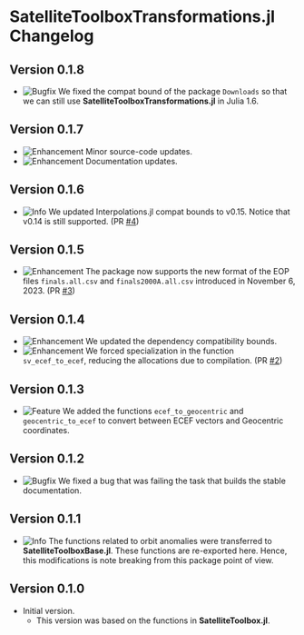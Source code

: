 SatelliteToolboxTransformations.jl Changelog
============================================

Version 0.1.8
-------------

- ![Bugfix][badge-bugfix] We fixed the compat bound of the package `Downloads` so that we
  can still use **SatelliteToolboxTransformations.jl** in Julia 1.6.

Version 0.1.7
-------------

- ![Enhancement][badge-enhancement] Minor source-code updates.
- ![Enhancement][badge-enhancement] Documentation updates.

Version 0.1.6
-------------

- ![Info][badge-info] We updated Interpolations.jl compat bounds to v0.15. Notice that v0.14
  is still supported. (PR [#4][gh-pr-4])

Version 0.1.5
-------------

- ![Enhancement][badge-enhancement] The package now supports the new format of the EOP files
  `finals.all.csv` and `finals2000A.all.csv` introduced in November 6, 2023. (PR
  [#3][gh-pr-3])

Version 0.1.4
-------------

- ![Enhancement][badge-enhancement] We updated the dependency compatibility bounds.
- ![Enhancement][badge-enhancement] We forced specialization in the function
  `sv_ecef_to_ecef`, reducing the allocations due to compilation. (PR [#2][gh-pr-2])

Version 0.1.3
-------------

- ![Feature][badge-feature] We added the functions `ecef_to_geocentric` and
  `geocentric_to_ecef` to convert between ECEF vectors and Geocentric coordinates.

Version 0.1.2
-------------

- ![Bugfix][badge-bugfix] We fixed a bug that was failing the task that builds the stable
  documentation.

Version 0.1.1
-------------

- ![Info][badge-info] The functions related to orbit anomalies were transferred to
  **SatelliteToolboxBase.jl**. These functions are re-exported here. Hence, this
  modifications is note breaking from this package point of view.

Version 0.1.0
-------------

- Initial version.
  - This version was based on the functions in **SatelliteToolbox.jl**.

[badge-breaking]: https://img.shields.io/badge/BREAKING-red.svg
[badge-deprecation]: https://img.shields.io/badge/Deprecation-orange.svg
[badge-feature]: https://img.shields.io/badge/Feature-green.svg
[badge-enhancement]: https://img.shields.io/badge/Enhancement-blue.svg
[badge-bugfix]: https://img.shields.io/badge/Bugfix-purple.svg
[badge-info]: https://img.shields.io/badge/Info-gray.svg

[gh-pr-2]: https://github.com/JuliaSpace/SatelliteToolboxTransformations.jl/pull/2
[gh-pr-3]: https://github.com/JuliaSpace/SatelliteToolboxTransformations.jl/pull/3
[gh-pr-4]: https://github.com/JuliaSpace/SatelliteToolboxTransformations.jl/pull/4
